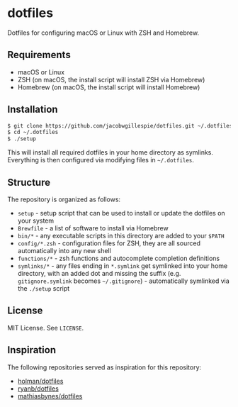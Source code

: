 # dotfiles

Dotfiles for configuring macOS or Linux with ZSH and Homebrew.

## Requirements

- macOS or Linux
- ZSH (on macOS, the install script will install ZSH via Homebrew)
- Homebrew (on macOS, the install script will install Homebrew)

## Installation

```bash
$ git clone https://github.com/jacobwgillespie/dotfiles.git ~/.dotfiles
$ cd ~/.dotfiles
$ ./setup
```

This will install all required dotfiles in your home directory as symlinks. Everything is then configured via modifying files in `~/.dotfiles`.

## Structure

The repository is organized as follows:

- `setup` - setup script that can be used to install or update the dotfiles on your system
- `Brewfile` - a list of software to install via Homebrew
- `bin/*` - any executable scripts in this directory are added to your `$PATH`
- `config/*.zsh` - configuration files for ZSH, they are all sourced automatically into any new shell
- `functions/*` - zsh functions and autocomplete completion definitions
- `symlinks/*` - any files ending in `*.symlink` get symlinked into your home directory, with an added dot and missing the suffix (e.g. `gitignore.symlink` becomes `~/.gitignore`) - automatically symlinked via the `./setup` script

## License

MIT License. See `LICENSE`.

## Inspiration

The following repositories served as inspiration for this repository:

- [holman/dotfiles](https://github.com/holman/dotfiles)
- [ryanb/dotfiles](https://github.com/ryanb/dotfiles)
- [mathiasbynes/dotfiles](https://github.com/mathiasbynens/dotfiles)
